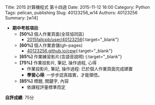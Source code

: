 Title: 2015 計算機程式 第十四週
Date: 2015-11-12 16:00
Category: Python
Tags: pelican, publishing
Slug: 40123256_w14
Authors: 40123256
Summary:  [w14] 




  * **期中考核項目**:
      * **[50%]** 個人作業頁面(全班協同區)
        * [2015fallcpb/user/40123256](http://2015fallhw.github.io/2015fallcpa/user/40123256/){:target="_blank"}
      * **[60%]** 個人作業倉儲(gh-pages)
        * [40123256.github.io/cpw](http://40123256.github.io/cpw/){:target="_blank"}
      * **[65%]** 作業練習影片(含語音說明)
        {:target="_blank"}
      * **[75%]** 作業投影片, 筆記, 操作過程, 心得
        * 作業投影片, 筆記, 操作過程: 已於個人作業頁面完成建置
        * **學習心得**:
            一步步認真踏實，才能領悟。
      * **[85%]** 標題, 關鍵字, 內容
        * 依課程評量標準而定

  **自評成績**: 75分 



